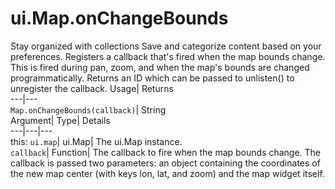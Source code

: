  
#  ui.Map.onChangeBounds 
Stay organized with collections  Save and categorize content based on your preferences. 
Registers a callback that's fired when the map bounds change. This is fired during pan, zoom, and when the map's bounds are changed programmatically. 
Returns an ID which can be passed to unlisten() to unregister the callback.
Usage| Returns  
---|---  
`Map.onChangeBounds(callback)`| String  
Argument| Type| Details  
---|---|---  
this: `ui.map`| ui.Map| The ui.Map instance.  
`callback`| Function| The callback to fire when the map bounds change. The callback is passed two parameters: an object containing the coordinates of the new map center (with keys lon, lat, and zoom) and the map widget itself.  
